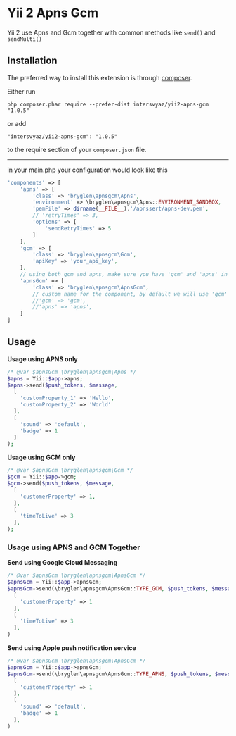 Yii 2 Apns Gcm
==============
Yii 2 use Apns and Gcm together with common methods like `send()` and `sendMulti()`

Installation
------------

The preferred way to install this extension is through [composer](http://getcomposer.org/download/).

Either run

```
php composer.phar require --prefer-dist intersvyaz/yii2-apns-gcm "1.0.5"
```

or add

```
"intersvyaz/yii2-apns-gcm": "1.0.5"
```

to the require section of your `composer.json` file.

----------

in your main.php your configuration would look like this

```php
'components' => [
	'apns' => [
		'class' => 'bryglen\apnsgcm\Apns',
		'environment' => \bryglen\apnsgcm\Apns::ENVIRONMENT_SANDBOX,
		'pemFile' => dirname(__FILE__).'/apnssert/apns-dev.pem',
		// 'retryTimes' => 3,
		'options' => [
			'sendRetryTimes' => 5
		]
	],
	'gcm' => [
		'class' => 'bryglen\apnsgcm\Gcm',
		'apiKey' => 'your_api_key',
	],
	// using both gcm and apns, make sure you have 'gcm' and 'apns' in your component
	'apnsGcm' => [
		'class' => 'bryglen\apnsgcm\ApnsGcm',
		// custom name for the component, by default we will use 'gcm' and 'apns'
		//'gcm' => 'gcm',
		//'apns' => 'apns',
	]
]
```

Usage
-----

**Usage using APNS only**

```php
/* @var $apnsGcm \bryglen\apnsgcm\Apns */
$apns = Yii::$app->apns;
$apns->send($push_tokens, $message,
  [
    'customProperty_1' => 'Hello',
    'customProperty_2' => 'World'
  ],
  [
    'sound' => 'default',
    'badge' => 1
  ]
);
```

**Usage using GCM only**

```php
/* @var $apnsGcm \bryglen\apnsgcm\Gcm */
$gcm = Yii::$app->gcm;
$gcm->send($push_tokens, $message,
  [
    'customerProperty' => 1,
  ],
  [
    'timeToLive' => 3
  ],
);
```

### Usage using APNS and GCM Together

**Send using Google Cloud Messaging**

```php
/* @var $apnsGcm \bryglen\apnsgcm\ApnsGcm */
$apnsGcm = Yii::$app->apnsGcm;
$apnsGcm->send(\bryglen\apnsgcm\ApnsGcm::TYPE_GCM, $push_tokens, $message,
  [
    'customerProperty' => 1
  ],
  [
    'timeToLive' => 3
  ],
)
```

**Send using Apple push notification service**

```php
/* @var $apnsGcm \bryglen\apnsgcm\ApnsGcm */
$apnsGcm = Yii::$app->apnsGcm;
$apnsGcm->send(\bryglen\apnsgcm\ApnsGcm::TYPE_APNS, $push_tokens, $message,
  [
    'customerProperty' => 1
  ],
  [
    'sound' => 'default',
  	'badge' => 1
  ],
)
```
